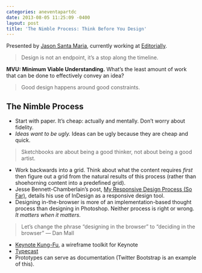 ```yaml
---
categories: aneventapartdc
date: 2013-08-05 11:25:09 -0400
layout: post
title: 'The Nimble Process: Think Before You Design'
---
```


Presented by [Jason Santa Maria](http://jasonsantamaria.com/), currently working at [Editorially](https://editorially.com/).

> Design is not an endpoint, it’s a stop along the timeline.

**MVU: Minimum Viable Understanding.** What’s the least amount of work that can be done to effectively convey an idea?

> Good design happens around good constraints.


## The Nimble Process

- Start with paper. It’s cheap: actually and mentally. Don’t worry about fidelity.
- _Ideas want to be ugly._ Ideas can be ugly because they are cheap and quick.

> Sketchbooks are about being a good thinker, not about being a good artist.

- Work backwards into a grid. Think about what the content requires _first_ then figure out a grid from the natural results of this process (rather than shoehorning content into a predefined grid).
- Jesse Bennett-Chamberlain’s post, [My Responsive Design Process (So Far)](http://www.31three.com/notebook/archive/my_responsive_design_process/), details his use of InDesign as a responsive design tool.
- Designing in-the-browser is more of an implementation-based thought process than designing in Photoshop. Neither process is right or wrong. _It matters when it matters._

> Let’s change the phrase “designing in the browser” to “deciding in the browser” — Dan Mall

- [Keynote Kung-Fu](http://keynotekungfu.com/), a wireframe toolkit for Keynote
- [Typecast](http://typecast.com/)
- Prototypes can serve as documentation (Twitter Bootstrap is an example of this).